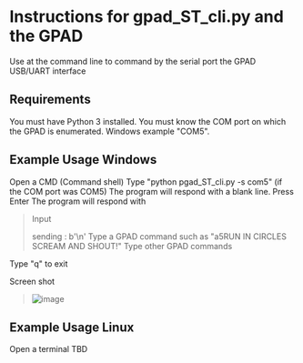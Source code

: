 # Instructions for gpad_ST_cli.py and the GPAD

Use at the command line to command by the serial port the GPAD USB/UART interface

## Requirements
You must have Python 3 installed.
You must know the COM port on which the GPAD is enumerated. Windows example "COM5".

## Example Usage Windows
Open a CMD (Command shell)
Type "python pgad_ST_cli.py  -s com5" (if the COM port was COM5)
The program will respond with a blank line. Press Enter
The program will respond with
> Input
> 
> sending : b'\n'
Type a GPAD command such as "a5RUN IN CIRCLES SCREAM AND SHOUT!"
Type other GPAD commands

Type "q" to exit

Screen shot
> ![image](https://user-images.githubusercontent.com/5836181/204800915-3a8631df-fc7a-4c27-a4f8-ab45b4d662ba.png)


## Example Usage Linux
Open a terminal 
TBD
